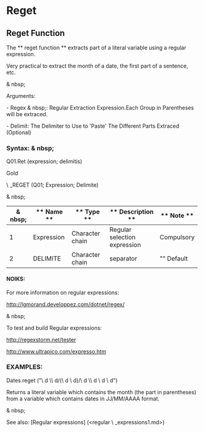 # Reget

## Reget Function

The ** reget function ** extracts part of a literal variable using a regular expression.

Very practical to extract the month of a date, the first part of a sentence, etc.

& nbsp;

Arguments:

\- Regex & nbsp;: Regular Extraction Expression.Each Group in Parentheses will be extraced.

\- Delimit: The Delimiter to Use to 'Paste' The Different Parts Extraced (Optional)

### Syntax: & nbsp;

Q01.Ret (expression; delimitis)

Gold

\ _REGET (Q01; Expression; Delimite)

& nbsp;

|& nbsp;|** Name ** |** Type ** |** Description ** |** Note ** |
|--- |--- |--- |--- |--- |
|&#49;|Expression |Character chain |Regular selection expression |Compulsory |
|&#50;|DELIMITE |Character chain |separator |"" Default |

#### NOIKS:

For more information on regular expressions:

http://lgmorand.developpez.com/dotnet/regex/

& nbsp;

To test and build Regular expressions:

http://regexstorm.net/tester

http://www.ultrapico.com/expresso.htm

### EXAMPLES:

Dates.reget ("\\ d \\\ d/(\\ d \\ d)/\\ d \\\ d \\ d \\ d")

Returns a literal variable which contains the month (the part in parentheses) from a variable which contains dates in JJ/MM/AAAA format.

& nbsp;

See also: [Regular expressions] (<regular \ _expressions1.md>)